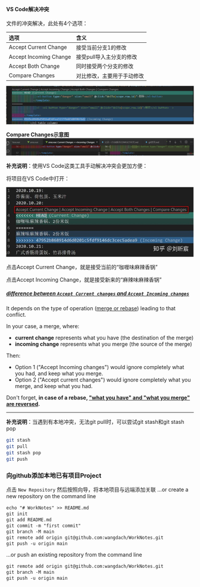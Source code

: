 #### VS Code解决冲突



文件的冲突解决，此处有4个选项：

| 选项                   | 含义                       |
| :--------------------- | :------------------------- |
| Accept Current Change  | 接受当前分支1的修改        |
| Accept Incoming Change | 接受pull导入主分支的修改   |
| Accept Both Change     | 同时接受两个分支的修改     |
| Compare Changes        | 对比修改，主要用于手动修改 |

![img](pic/Git待整理.assets/a3d896bb8b54f06cbd689eec9b875feca6a.png)

**Compare Changes示意图**
 ![img](pic/Git待整理.assets/1606616-20190817180012030-236050804.jpg)

**补充说明**：使用VS Code这类工具手动解决冲突会更加方便：

将项目在VS Code中打开：

![img](pic/Git待整理.assets/v2-70c49c9cb3bf552153da2ba060b43de0_720w.jpg)

点击Accept Current Change，就是接受当前的“咖喱味麻辣香锅”

点击Accept Incoming Change，就是接受新来的“麻辣味麻辣香锅”



##### [difference between `Accept Current changes` and `Accept Incoming changes`](https://stackoverflow.com/questions/59607874/github-difference-between-accept-current-changes-and-incoming-changes/63902080) 

It depends on the type of operation ([merge or rebase](https://stackoverflow.com/a/7062773/6309)) leading to that conflict.

In your case, a merge, where:

- **current change** represents what you have (the destination of the merge)
- **incoming change** represents what you merge (the source of the merge)

Then:

- Option 1 ("Accept Incoming changes") would ignore completely what you had, and keep what you merge.
- Option 2 ("Accept current changes") would ignore completely what you merge, and keep what you had.

Don't forget, **in case of a rebase, ["what you have" and "what you merge" are reversed](https://stackoverflow.com/a/2960751/6309).**



---

**补充说明**：当遇到有本地冲突，无法git pull时，可以尝试git stash和git stash pop

```bash
git stash
git pull
git stash pop
git push
```

### 向github添加本地已有项目Project
点击 `New Repository` 
然后按照向导，将本地项目与远端添加关联
…or create a new repository on the command line
```
echo "# WorkNotes" >> README.md
git init
git add README.md
git commit -m "first commit"
git branch -M main
git remote add origin git@github.com:wangdach/WorkNotes.git
git push -u origin main
```
…or push an existing repository from the command line
```
git remote add origin git@github.com:wangdach/WorkNotes.git
git branch -M main
git push -u origin main
```